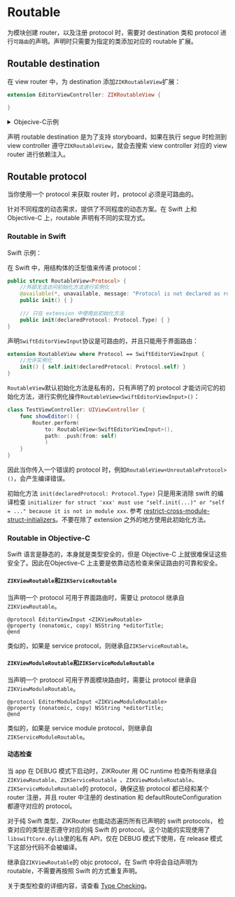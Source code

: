 # Routable

为模块创建 router，以及注册 protocol 时，需要对 destination 类和 protocol 进行`可路由`的声明。声明时只需要为指定的类添加对应的 routable 扩展。

## Routable destination

在 view router 中，为 destination 添加`ZIKRoutableView`扩展：

```swift
extension EditorViewController: ZIKRoutableView {

}
```

<details><summary>Objecive-C示例</summary>

```objectivec
@interface EditorViewController(EditorViewRouter)<ZIKRoutableView>
@end
@implementation EditorViewController(EditorViewRouter)
@end
```

或者使用宏定义：

```objectivec
DeclareRoutableView(EditorViewController, EditorViewRouter)
```

</details>

声明 routable destination 是为了支持 storyboard，如果在执行 segue 时检测到 view controller 遵守`ZIKRoutableView`，就会去搜索 view controller 对应的 view router 进行依赖注入。

## Routable protocol

当你使用一个 protocol 来获取 router 时，protocol 必须是可路由的。

针对不同程度的动态需求，提供了不同程度的动态方案。在 Swift 上和 Objective-C 上，routable 声明有不同的实现方式。

### Routable in Swift

Swift 示例：

在 Swift 中，用结构体的泛型值来传递 protocol：

```swift
public struct RoutableView<Protocol> {
    //外部无法访问初始化方法进行实例化
    @available(*, unavailable, message: "Protocol is not declared as routable")
    public init() { }
    
    /// 只在 extension 中使用此初始化方法
    public init(declaredProtocol: Protocol.Type) { }
}
```

声明`SwiftEditorViewInput`协议是可路由的，并且只能用于界面路由：

```swift
extension RoutableView where Protocol == SwiftEditorViewInput {
    //允许实例化
    init() { self.init(declaredProtocol: Protocol.self) }
}
```
`RoutableView`默认初始化方法是私有的，只有声明了的 protocol 才能访问它的初始化方法，进行实例化操作`RoutableView<SwiftEditorViewInput>()`：

```swift
class TestViewController: UIViewController {
    func showEditor() {
        Router.perform(
            to: RoutableView<SwiftEditorViewInput>(),
            path: .push(from: self)
            )
    }
}
```

因此当你传入一个错误的 protocol 时，例如`RoutableView<UnroutableProtocol>()`，会产生编译错误。

初始化方法 `init(declaredProtocol: Protocol.Type)` 只是用来消除 swift 的编译检查 `initializer for struct 'xxx' must use "self.init(...)" or "self = ..." because it is not in module xxx`. 参考 [restrict-cross-module-struct-initializers](https://github.com/apple/swift-evolution/blob/master/proposals/0189-restrict-cross-module-struct-initializers.md)。不要在除了 extension 之外的地方使用此初始化方法。

### Routable in Objective-C

Swift 语言是静态的，本身就是类型安全的，但是 Objective-C 上就很难保证这些安全了。因此在Objective-C 上主要是依靠动态检查来保证路由的可靠和安全。

#### `ZIKViewRoutable`和`ZIKServiceRoutable`

当声明一个 protocol 可用于界面路由时，需要让 protocol 继承自`ZIKViewRoutable`。

```
@protocol EditorViewInput <ZIKViewRoutable>
@property (nonatomic, copy) NSString *editorTitle;
@end
```

类似的，如果是 service protocol，则继承自`ZIKServiceRoutable`。

#### `ZIKViewModuleRoutable`和`ZIKServiceModuleRoutable`

当声明一个 protocol 可用于界面模块路由时，需要让 protocol 继承自`ZIKViewModuleRoutable`。

```
@protocol EditorModuleInput <ZIKViewModuleRoutable>
@property (nonatomic, copy) NSString *editorTitle;
@end
```

类似的，如果是 service module protocol，则继承自`ZIKServiceModuleRoutable`。

#### 动态检查

当 app 在 DEBUG 模式下启动时，ZIKRouter 用 OC runtime 检查所有继承自`ZIKViewRoutable`、`ZIKServiceRoutable `、`ZIKViewModuleRoutable`、`ZIKServiceModuleRoutable`的 protocol，确保这些 protocol 都已经和某个 router 注册，并且 router 中注册的 destination 和 defaultRouteConfiguration 都遵守对应的 protocol。

对于纯 Swift 类型，ZIKRouter 也能动态遍历所有已声明的 swift protocols， 检查对应的类型是否遵守对应的纯 Swift 的 protocol。这个功能的实现使用了`libswiftCore.dylib`里的私有 API，仅在 DEBUG 模式下使用，在 release 模式下这部分代码不会被编译。

继承自`ZIKViewRoutable`的 objc protocol，在 Swift 中将会自动声明为 routable，不需要再按照 Swift 的方式重复声明。

关于类型检查的详细内容，请查看 [Type Checking](TypeChecking.md)。